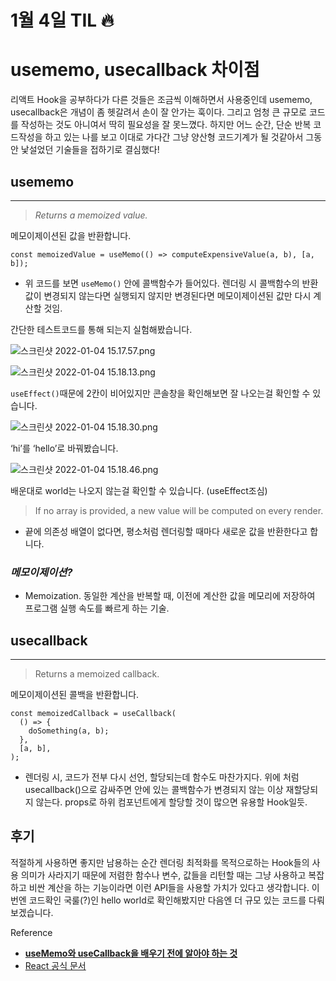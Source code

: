 # 1월 4일 TIL 🔥
# usememo, usecallback 차이점

 리액트 Hook을 공부하다가 다른 것들은 조금씩 이해하면서 사용중인데 usememo, usecallback은 개념이 좀 헷갈려서 손이 잘 안가는 훅이다. 그리고 엄청 큰 규모로 코드를 작성하는 것도 아니여서 딱히 필요성을 잘 못느꼈다. 하지만 어느 순간, 단순 반복 코드작성을 하고 있는 나를 보고 이대로 가다간 그냥 양산형 코드기계가 될 것같아서 그동안 낯설었던 기술들을 접하기로 결심했다!

## usememo

---

> *Returns a memoized value.*
> 

 메모이제이션된 값을 반환합니다.

`const memoizedValue = useMemo(() => computeExpensiveValue(a, b), [a, b]);`

- 위 코드를 보면  `useMemo()` 안에 콜백함수가 들어있다. 렌더링 시 콜백함수의 반환 값이 변경되지 않는다면 실행되지 않지만 변경된다면 메모이제이션된 값만 다시 계산할 것임.

 간단한 테스트코드를 통해 되는지 실험해봤습니다.

![스크린샷 2022-01-04 15.17.57.png](https://s3-us-west-2.amazonaws.com/secure.notion-static.com/d878853e-c01a-409a-b63e-0b3f0e80d837/스크린샷_2022-01-04_15.17.57.png)

![스크린샷 2022-01-04 15.18.13.png](https://s3-us-west-2.amazonaws.com/secure.notion-static.com/52aaa967-0bec-4d5e-b745-0f2e3d2e5d10/스크린샷_2022-01-04_15.18.13.png)

`useEffect()`때문에 2칸이 비어있지만 콘솔창을 확인해보면 잘 나오는걸 확인할 수 있습니다.

![스크린샷 2022-01-04 15.18.30.png](https://s3-us-west-2.amazonaws.com/secure.notion-static.com/f4ffb176-a9a3-4552-982c-6acf8e201f5d/스크린샷_2022-01-04_15.18.30.png)

‘hi’를 ‘hello’로 바꿔봤습니다.

![스크린샷 2022-01-04 15.18.46.png](https://s3-us-west-2.amazonaws.com/secure.notion-static.com/7c4daa86-29a7-4934-bf1e-cdbf666d28d8/스크린샷_2022-01-04_15.18.46.png)

배운대로 world는 나오지 않는걸 확인할 수 있습니다. (useEffect조심)

> If no array is provided, a new value will be computed on every render.
> 
- 끝에 의존성 배열이 없다면, 평소처럼 렌더링할 때마다 새로운 값을 반환한다고 합니다.

### *메모이제이션?*

- Memoization. 동일한 계산을 반복할 때, 이전에 계산한 값을 메모리에 저장하여 프로그램 실행 속도를 빠르게 하는 기술.

## usecallback

---

> Returns a memoized callback.
> 

 메모이제이션된 콜백을 반환합니다. 

```
const memoizedCallback = useCallback(
  () => {
    doSomething(a, b);
  },
  [a, b],
);
```

- 렌더링 시, 코드가 전부 다시 선언, 할당되는데 함수도 마찬가지다. 위에 처럼 usecallback()으로 감싸주면 안에 있는 콜백함수가 변경되지 않는 이상 재할당되지 않는다. props로 하위 컴포넌트에게 할당할 것이 많으면 유용할 Hook일듯.

## 후기

 적절하게 사용하면 좋지만 남용하는 순간 렌더링 최적화를 목적으로하는 Hook들의 사용 의미가 사라지기 때문에 저렴한 함수나 변수, 값들을 리턴할 때는 그냥 사용하고 복잡하고 비싼 계산을 하는 기능이라면 이런 API들을 사용할 가치가 있다고 생각합니다. 이번엔 코드확인 국룰(?)인 hello world로 확인해봤지만 다음엔 더 규모 있는 코드를 다뤄보겠습니다.

Reference

- **[useMemo와 useCallback을 배우기 전에 알아야 하는 것](https://leehwarang.github.io/2020/05/02/useMemo&useCallback.html)**
- [React 공식 문서](https://reactjs.org/docs/hooks-reference.html#usecallback)